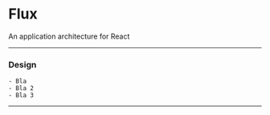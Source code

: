# Flux

An application architecture for React

---

### Design

    - Bla 
    - Bla 2 
    - Bla 3

---


